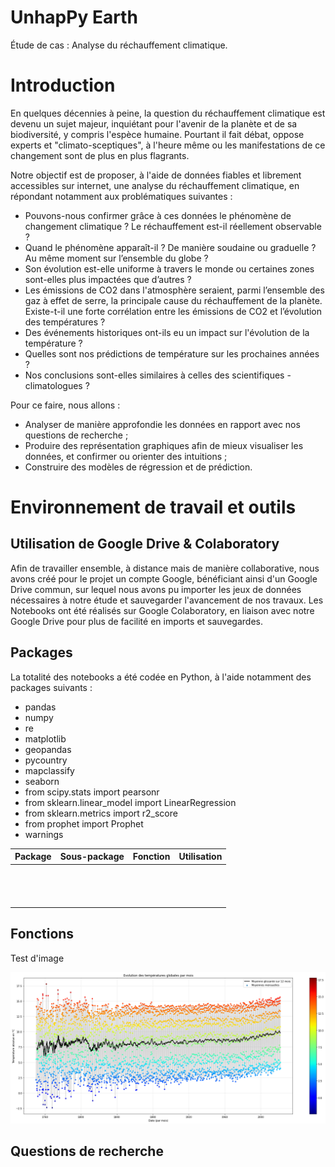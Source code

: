 # UnhapPy Earth

Étude de cas : Analyse du réchauffement climatique. 

# Introduction

En quelques décennies à peine, la question du réchauffement climatique est devenu un sujet majeur, inquiétant pour l'avenir de la planète et de sa biodiversité, y compris l'espèce humaine. Pourtant il fait débat, oppose experts et "climato-sceptiques", à l'heure même ou les manifestations de ce changement sont de plus en plus flagrants.

Notre objectif est de proposer, à l'aide de données fiables et librement accessibles sur internet, une analyse du réchauffement climatique, en répondant notamment aux problématiques suivantes :

- Pouvons-nous confirmer grâce à ces données le phénomène de changement climatique ? Le réchauffement est-il réellement observable ?
- Quand le phénomène apparaît-il ? De manière soudaine ou graduelle ? Au même moment sur l’ensemble du globe ?
- Son évolution est-elle uniforme à travers le monde ou certaines zones sont-elles plus impactées que d’autres ?
- Les émissions de CO2 dans l'atmosphère seraient, parmi l’ensemble des gaz à effet de serre, la principale cause du réchauffement de la planète. Existe-t-il une forte corrélation entre les émissions de CO2 et l’évolution des températures ?
- Des événements historiques ont-ils eu un impact sur l'évolution de la température ?
- Quelles sont nos prédictions de température sur les prochaines années ?
- Nos conclusions sont-elles similaires à celles des scientifiques - climatologues ? 

Pour ce faire, nous allons :
- Analyser de manière approfondie les données en rapport avec nos questions de recherche ;
- Produire des représentation graphiques afin de mieux visualiser les données, et confirmer ou orienter des intuitions ;
- Construire des modèles de régression et de prédiction.

# Environnement de travail et outils

## Utilisation de Google Drive & Colaboratory

Afin de travailler ensemble, à distance mais de manière collaborative, nous avons créé pour le projet un compte Google, bénéficiant ainsi d'un Google Drive commun, sur lequel nous avons pu importer les jeux de données nécessaires à notre étude et sauvegarder l'avancement de nos travaux. Les Notebooks ont été réalisés sur Google Colaboratory, en liaison avec notre Google Drive pour plus de facilité en imports et sauvegardes.

## Packages

La totalité des notebooks a été codée en Python, à l'aide notamment des packages suivants :

- pandas
- numpy
- re
- matplotlib
- geopandas
- pycountry
- mapclassify
- seaborn
- from scipy.stats import pearsonr
- from sklearn.linear_model import LinearRegression
- from sklearn.metrics import r2_score
- from prophet import Prophet
- warnings

| Package  	| Sous-package   	| Fonction   	| Utilisation  	|
|---	|---	|---	|---	|
|   	|   	|   	|   	|
|   	|   	|   	|   	|
|   	|   	|   	|   	|
|   	|   	|   	|   	|
|   	|   	|   	|   	|
|   	|   	|   	|   	|
|   	|   	|   	|   	|
|   	|   	|   	|   	|
|   	|   	|   	|   	|
|   	|   	|   	|   	|
|   	|   	|   	|   	|
|   	|   	|   	|   	|
|   	|   	|   	|   	|



## Fonctions

Test d'image

![Graphique](images/103_Plot_evo_temp_par_mois.png)


## Questions de recherche



